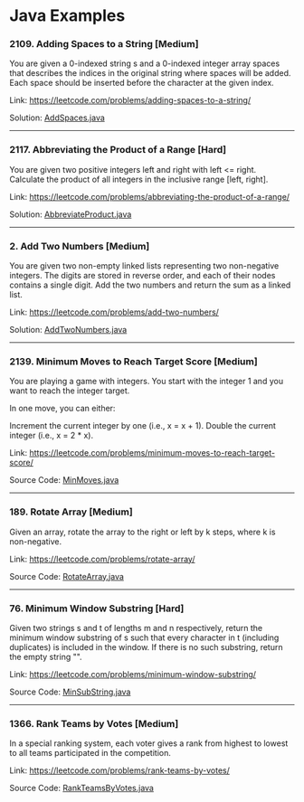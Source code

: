 # Java Examples

### 2109. Adding Spaces to a String [Medium]

You are given a 0-indexed string s and a 0-indexed integer array spaces that describes the 
indices in the original string where spaces will be added. Each space should be inserted before the character at the given index.

Link: https://leetcode.com/problems/adding-spaces-to-a-string/

Solution: [AddSpaces.java](examples/src/main/java/com/six311/leetcode/AddSpaces.java)

<hr/> 

### 2117. Abbreviating the Product of a Range [Hard]

You are given two positive integers left and right with left <= right.    
Calculate the product of all integers in the inclusive range [left, right].

Link: https://leetcode.com/problems/abbreviating-the-product-of-a-range/

Solution: [AbbreviateProduct.java](examples/src/main/java/com/six311/leetcode/AbbreviateProduct.java)

<hr/> 

### 2. Add Two Numbers [Medium]

You are given two non-empty linked lists representing two non-negative integers. 
The digits are stored in reverse order, and each of their nodes contains a single digit. Add the two numbers and return the sum as a linked list.

Link: https://leetcode.com/problems/add-two-numbers/

Solution: [AddTwoNumbers.java](examples/src/main/java/com/six311/leetcode/AddTwoNumbers.java)

<hr/>

### 2139. Minimum Moves to Reach Target Score [Medium]

You are playing a game with integers. You start with the integer 1 and you want to reach the integer target.

In one move, you can either:

Increment the current integer by one (i.e., x = x + 1).
Double the current integer (i.e., x = 2 * x).

Link: https://leetcode.com/problems/minimum-moves-to-reach-target-score/

Source Code: [MinMoves.java](examples/src/main/java/com/six311/leetcode/MinMoves.java)

<hr/>

### 189. Rotate Array [Medium]

Given an array, rotate the array to the right or left by k steps, where k is non-negative.

Link: https://leetcode.com/problems/rotate-array/

Source Code: [RotateArray.java](examples/src/main/java/com/six311/leetcode/RotateArray.java)

<hr/> 

### 76. Minimum Window Substring [Hard]

Given two strings s and t of lengths m and n respectively, return the minimum 
window substring of s such that every character in t (including duplicates) is included in the window. If there is no such substring, return the empty string "".

Link: https://leetcode.com/problems/minimum-window-substring/

Source Code: [MinSubString.java](examples/src/main/java/com/six311/leetcode/mw/MinSubString.java)

<hr/> 

### 1366. Rank Teams by Votes [Medium]

In a special ranking system, each voter gives a rank from highest to lowest to all 
teams participated in the competition.

Link: https://leetcode.com/problems/rank-teams-by-votes/

Source Code: [RankTeamsByVotes.java](examples/src/main/java/com/six311/leetcode/rt/RankTeamsByVotes.java)
